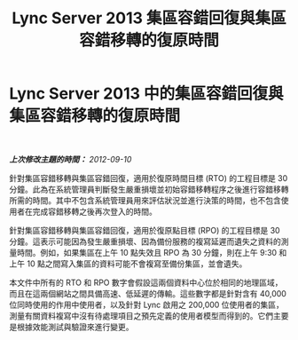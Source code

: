 ﻿---
title: Lync Server 2013 集區容錯回復與集區容錯移轉的復原時間
TOCTitle: 集區容錯回復與集區容錯移轉的復原時間
ms:assetid: 902c658f-8442-4d0d-b3ad-bf795ecd550d
ms:mtpsurl: https://technet.microsoft.com/zh-tw/library/JJ205079(v=OCS.15)
ms:contentKeyID: 49291653
ms.date: 08/10/2015
mtps_version: v=OCS.15
ms.translationtype: HT
---

# Lync Server 2013 中的集區容錯回復與集區容錯移轉的復原時間

 

_**上次修改主題的時間：** 2012-09-10_

針對集區容錯移轉與集區容錯回復，適用於復原時間目標 (RTO) 的工程目標是 30 分鐘。此為在系統管理員判斷發生嚴重損壞並初始容錯移轉程序之後進行容錯移轉所需的時間。其中不包含系統管理員用來評估狀況並進行決策的時間，也不包含使用者在完成容錯移轉之後再次登入的時間。

針對集區容錯移轉與集區容錯回復，適用於復原點目標 (RPO) 的工程目標是 30 分鐘。這表示可能因為發生嚴重損壞、因為備份服務的複寫延遲而遺失之資料的測量時間。例如，如果集區在上午 10 點失效且 RPO 為 30 分鐘，則在上午 9:30 和上午 10 點之間寫入集區的資料可能不會複寫至備份集區，並會遺失。

本文件中所有的 RTO 和 RPO 數字會假設這兩個資料中心位於相同的地理區域，而且在這兩個網站之間具備高速、低延遲的傳輸。這些數字都是針對含有 40,000 位同時使用的作用中使用者，以及針對 Lync 啟用之 200,000 位使用者的集區，測量有關資料複寫中沒有待處理項目之預先定義的使用者模型而得到的。它們主要是根據效能測試與驗證來進行變更。

